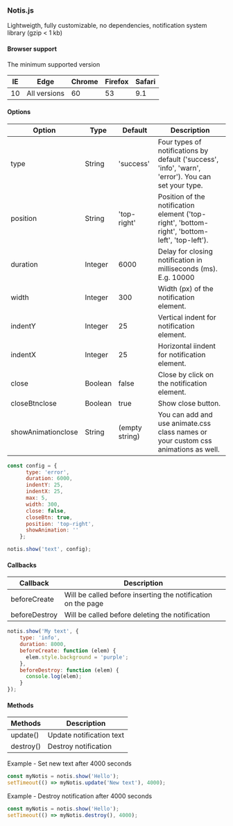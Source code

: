 ### Notis.js
Lightweigth, fully customizable, no dependencies, notification system library (gzip < 1 kb)

#### Browser support
The minimum supported version

| IE | Edge         | Chrome | Firefox | Safari |
|----|--------------|--------|---------|--------|
| 10 | All versions | 60     | 53      |   9.1  |

#### Options

| Option             | Type    | Default        | Description                                                                                          |
|--------------------|---------|----------------|------------------------------------------------------------------------------------------------------|
| type               | String  | 'success'      | Four types of notifications by default  ('success', 'info', 'warn', 'error'). You can set your type. |
| position           | String  | 'top-right'    | Position of the notification element  ('top-right', 'bottom-right', 'bottom-left', 'top-left').      |
| duration           | Integer | 6000           | Delay for closing notification in milliseconds (ms). E.g. 10000                                      |
| width              | Integer | 300            | Width (px) of the notification element.                                                              |
| indentY            | Integer | 25             | Vertical indent for notification element.                                                            |
| indentX            | Integer | 25             | Horizontal iindent for notification element.                                                         |
| close              | Boolean | false          | Close by click on the notification element.                                                          |
| closeBtnclose      | Boolean | true           | Show close button.                                                                                   |
| showAnimationclose | String  | (empty string) | You can add and use animate.css class names or your custom css animations as well.                   |

```js
const config = {
      type: 'error',
      duration: 6000,
      indentY: 25,
      indentX: 25,
      max: 5,
      width: 300,
      close: false,
      closeBtn: true,
      position: 'top-right',
      showAnimation: ''
    };

notis.show('text', config);
```

#### Callbacks
| Callback      | Description                                                  |
|---------------|--------------------------------------------------------------|
| beforeCreate  | Will be called before inserting the notification on the page |
| beforeDestroy | Will be called before deleting the notification              |

```js
notis.show('My text', {
    type: 'info',
    duration: 8000,
    beforeCreate: function (elem) {
      elem.style.background = 'purple';
    },
    beforeDestroy: function (elem) {
      console.log(elem);
    }
});
```

#### Methods
| Methods   | Description              |
|-----------|--------------------------|
| update()  | Update notification text |
| destroy() | Destroy notification     |

Example - Set new text after 4000 seconds
```js
const myNotis = notis.show('Hello');
setTimeout(() => myNotis.update('New text'), 4000);
```
Example - Destroy notification after 4000 seconds
```js
const myNotis = notis.show('Hello');
setTimeout(() => myNotis.destroy(), 4000);
```